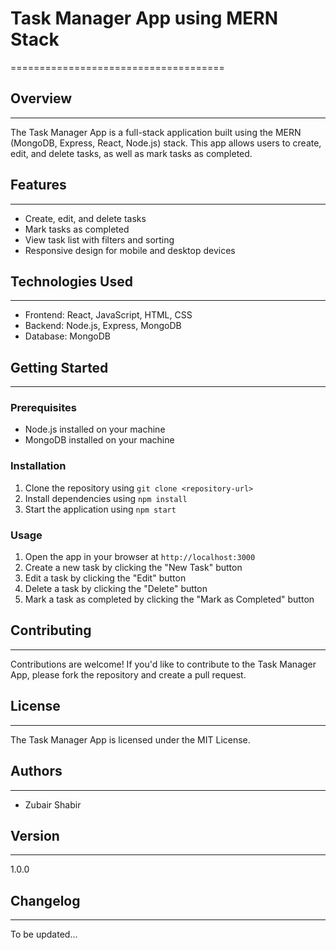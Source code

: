 # Task Manager App using MERN Stack
=====================================

## Overview
------------

The Task Manager App is a full-stack application built using the MERN (MongoDB, Express, React, Node.js) stack. This app allows users to create, edit, and delete tasks, as well as mark tasks as completed.

## Features
------------

* Create, edit, and delete tasks
* Mark tasks as completed
* View task list with filters and sorting
* Responsive design for mobile and desktop devices

## Technologies Used
---------------------

* Frontend: React, JavaScript, HTML, CSS
* Backend: Node.js, Express, MongoDB
* Database: MongoDB

## Getting Started
-------------------

### Prerequisites

* Node.js installed on your machine
* MongoDB installed on your machine

### Installation

1. Clone the repository using `git clone <repository-url>`
2. Install dependencies using `npm install`
3. Start the application using `npm start`

### Usage

1. Open the app in your browser at `http://localhost:3000`
2. Create a new task by clicking the "New Task" button
3. Edit a task by clicking the "Edit" button
4. Delete a task by clicking the "Delete" button
5. Mark a task as completed by clicking the "Mark as Completed" button

## Contributing
---------------

Contributions are welcome! If you'd like to contribute to the Task Manager App, please fork the repository and create a pull request.

## License
---------

The Task Manager App is licensed under the MIT License.


## Authors
------------

* Zubair Shabir

## Version
----------

1.0.0

## Changelog
------------

To be updated...